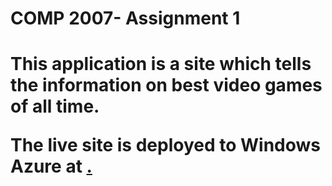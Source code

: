 <h1> COMP 2007- Assignment 1 <h1>
<p>This application is a site which tells the information on best video games of all time.</p>

<p>The live site is deployed to Windows Azure at <a href ="https://comp2007-am-musicstore.azurewebsites.net/"</a>.</p>